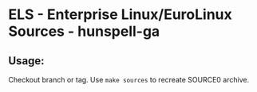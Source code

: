 # ELS - Enterprise Linux/EuroLinux Sources - hunspell-ga
 
## Usage:
  Checkout branch or tag. Use `make sources` to recreate  SOURCE0 archive.
